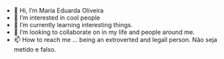 - 👋 Hi, I’m Maria Eduarda Oliveira
- 👀 I’m interested in cool people
- 🌱 I’m currently learning interesting things.
- 💞️ I’m looking to collaborate on in my life and people around me. 
- 📫 How to reach me ... being an extroverted and legall person. Não seja metido e falso.

<!---
20052007oliveira/20052007oliveira is a ✨ special ✨ repository because its `README.md` (this file) appears on your GitHub profile.
You can click the Preview link to take a look at your changes.
--->
